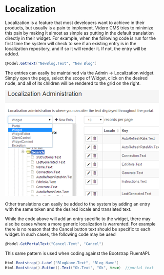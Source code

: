 # Localization

Localization is a feature that most developers want to achieve in their products, but usually is a pain to implement.  Videre CMS tries to minimize this pain by making it almost as simple as putting in the default translation directly in their widget.  For example, when the following code is run for the first time the system will check to see if an existing entry is in the localization repository, and if so it will render it.  If not, the entry will be added.

``` csharp
@Model.GetText("NewBlog.Text", "New Blog")
```

The entries can easily be maintained via the Admin -> Localization widget.  Simply open the page, select the scope of Widget, click on the desired node, and all of its children will be rendered to the grid on the right.

![Localization Admin](../assets/localizationadmin.png)

Other translations can easily be added to the system by adding an entry with the same token and the desired locale and translated text.

While the code above will add an entry specific to the widget, there may also be cases where a more generic localization is warrented.  For example there is no reason that the Cancel button text should be specific to each widget.  In such cases, the following code may be used

``` csharp
@Model.GetPortalText("Cancel.Text", "Cancel")
```

This same pattern is used when coding against the Bootstrap FluentAPI.

``` csharp
Html.Bootstrap().Label("BlogName.Text", "Blog Name")
Html.Bootstrap().Button().Text("Ok.Text", "Ok", true)  //portal text
```